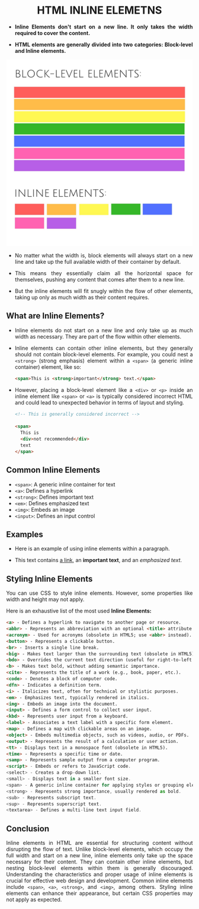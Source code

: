 <style>
  body {
    text-align: justify;
  }
</style>

<h1 style="text-align: center;">HTML INLINE ELEMETNS</h1>

- <b>Inline Elements don't start on a new line. It only takes the width required to cover the content.

- HTML elements are generally divided into two categories: Block-level and Inline elements.
  </b>

<img src="./assets/inline-block-image.jpg" alt="inline block image">

- No matter what the width is, block elements will always start on a new line and take up the full available width of their container by default.

- This means they essentially claim all the horizontal space for themselves, pushing any content that comes after them to a new line.

- But the inline elements will fit snugly within the flow of other elements, taking up only as much width as their content requires.

## What are Inline Elements?

- Inline elements do not start on a new line and only take up as much width as necessary. They are part of the flow within other elements.

- Inline elements can contain other inline elements, but they generally should not contain block-level elements. For example, you could nest a `<strong>` (strong emphasis) element within a `<span>` (a generic inline container) element, like so:

  ```html
  <span>This is <strong>important</strong> text.</span>
  ```

- However, placing a block-level element like a `<div>` or `<p>` inside an inline element like `<span>` or `<a>` is typically considered incorrect HTML and could lead to unexpected behavior in terms of layout and styling.

  ```html
  <!-- This is generally considered incorrect -->

  <span>
    This is
    <div>not recommended</div>
    text
  </span>
  ```

## Common Inline Elements

- `<span>`: A generic inline container for text
- `<a>`: Defines a hyperlink
- `<strong>`: Defines important text
- `<em>`: Defines emphasized text
- `<img>`: Embeds an image
- `<input>`: Defines an input control

## Examples

- Here is an example of using inline elements within a paragraph.

- This text contains [a link](), an **important text**, and an _emphasized text_.

## Styling Inline Elements

You can use CSS to style inline elements. However, some properties like width and height may not apply.

Here is an exhaustive list of the most used **Inline Elements:**

```html
<a> - Defines a hyperlink to navigate to another page or resource.
<abbr> - Represents an abbreviation with an optional <title> attribute for explanation.
<acronym> - Used for acronyms (obsolete in HTML5; use <abbr> instead).
<button> - Represents a clickable button.
<br> - Inserts a single line break.
<big> - Makes text larger than the surrounding text (obsolete in HTML5).
<bdo> - Overrides the current text direction (useful for right-to-left or left-to-right scripts).
<b> - Makes text bold, without adding semantic importance.
<cite> - Represents the title of a work (e.g., book, paper, etc.).
<code> - Denotes a block of computer code.
<dfn> - Indicates a definition term.
<i> - Italicizes text, often for technical or stylistic purposes.
<em> - Emphasizes text, typically rendered in italics.
<img> - Embeds an image into the document.
<input> - Defines a form control to collect user input.
<kbd> - Represents user input from a keyboard.
<label> - Associates a text label with a specific form element.
<map> - Defines a map with clickable areas on an image.
<object> - Embeds multimedia objects, such as videos, audio, or PDFs.
<output> - Represents the result of a calculation or user action.
<tt> - Displays text in a monospace font (obsolete in HTML5).
<time> - Represents a specific time or date.
<samp> - Represents sample output from a computer program.
<script> - Embeds or refers to JavaScript code.
<select> - Creates a drop-down list.
<small> - Displays text in a smaller font size.
<span> - A generic inline container for applying styles or grouping elements.
<strong> - Represents strong importance, usually rendered as bold.
<sub> - Represents subscript text.
<sup> - Represents superscript text.
<textarea> - Defines a multi-line text input field.
```

## Conclusion

Inline elements in HTML are essential for structuring content without disrupting the flow of text. Unlike block-level elements, which occupy the full width and start on a new line, inline elements only take up the space necessary for their content. They can contain other inline elements, but nesting block-level elements within them is generally discouraged. Understanding the characteristics and proper usage of inline elements is crucial for effective web design and development. Common inline elements include `<span>`, `<a>`, `<strong>`, and `<img>`, among others. Styling inline elements can enhance their appearance, but certain CSS properties may not apply as expected.
